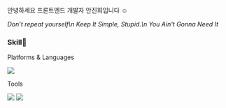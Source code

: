 <p>안녕하세요 프론트엔드 개발자 안진희입니다 ☺️</p>
<i>Don’t repeat yourself\n
Keep It Simple, Stupid.\n
You Ain't Gonna Need It</i>

<h3>Skill🌈</h3>
<p>Platforms & Languages</p>
<img src="https://img.shields.io/badge/React-61DAFB?style=flat-square&logo=React&logoColor=black"/>


<p>Tools</p>
<img src="https://img.shields.io/badge/Firebase-FFCA28?style=flat-square&logo=Firebase&logoColor=black"/>
<img src="https://img.shields.io/badge/GitHub-181717?style=flat-square&logo=GitHub&logoColor=white"/>








<!--
**aaanjini/aaanjini** is a ✨ _special_ ✨ repository because its `README.md` (this file) appears on your GitHub profile.

Here are some ideas to get you started:

- 🔭 I’m currently working on ...
- 🌱 I’m currently learning ...
- 👯 I’m looking to collaborate on ...
- 🤔 I’m looking for help with ...
- 💬 Ask me about ...
- 📫 How to reach me: ...
- 😄 Pronouns: ...
- ⚡ Fun fact: ...
-->

